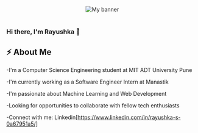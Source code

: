 <p align="center">
  <img src="https://user-images.githubusercontent.com/42360534/137688297-7efe143c-858d-4e18-96b2-4b26d245d948.png"  alt="My banner">
  <br><br>

### Hi there, I'm Rayushka 👋
  
## ⚡ About Me  
  -I'm a Computer Science Engineering student at MIT ADT University Pune
  
  -I'm currently working as a Software Engineer Intern at Manastik
  
  -I'm passionate about Machine Learning and Web Development 
  
  -Looking for opportunities to collaborate with fellow tech enthusiasts
  
  -Connect with me: Linkedin[https://www.linkedin.com/in/rayushka-s-0a67951a5/]

<!--
**Rayushkasud/Rayushkasud** is a ✨ _special_ ✨ repository because its `README.md` (this file) appears on your GitHub profile.

Here are some ideas to get you started:

- 🔭 I’m currently working on ...
- 🌱 I’m currently learning ...
- 👯 I’m looking to collaborate on ...
- 🤔 I’m looking for help with ...
- 💬 Ask me about ...
- 📫 How to reach me: ...
- 😄 Pronouns: ...
- ⚡ Fun fact: ...
-->
